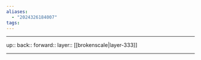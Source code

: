 ```yaml
---
aliases:
  - "2024326184007"
tags:
---
```




***

up:: 
back:: 
forward:: 
layer:: [[brokenscale|layer-333]]

***
